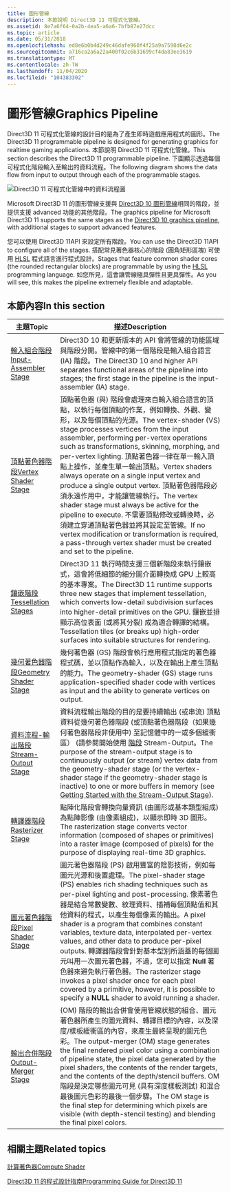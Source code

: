 ```yaml
---
title: 圖形管線
description: 本節說明 Direct3D 11 可程式化管線。
ms.assetid: 8e7a6f64-0a2b-4ea5-a6a6-7bfb87e27dcc
ms.topic: article
ms.date: 05/31/2018
ms.openlocfilehash: ed8e6b0b4d249c46dafe960f4f25a9a7598d6e2c
ms.sourcegitcommit: a716ca2a6a22a400f02c6b31699cf4da83ee3619
ms.translationtype: MT
ms.contentlocale: zh-TW
ms.lasthandoff: 11/04/2020
ms.locfileid: "104383302"
---
```

# <a name="graphics-pipeline"></a><span data-ttu-id="05d17-103">圖形管線</span><span class="sxs-lookup"><span data-stu-id="05d17-103">Graphics Pipeline</span></span>

<span data-ttu-id="05d17-104">Direct3D 11 可程式化管線的設計目的是為了產生即時遊戲應用程式的圖形。</span><span class="sxs-lookup"><span data-stu-id="05d17-104">The Direct3D 11 programmable pipeline is designed for generating graphics for realtime gaming applications.</span></span> <span data-ttu-id="05d17-105">本節說明 Direct3D 11 可程式化管線。</span><span class="sxs-lookup"><span data-stu-id="05d17-105">This section describes the Direct3D 11 programmable pipeline.</span></span> <span data-ttu-id="05d17-106">下圖顯示透過每個可程式化階段輸入至輸出的資料流程。</span><span class="sxs-lookup"><span data-stu-id="05d17-106">The following diagram shows the data flow from input to output through each of the programmable stages.</span></span>

![Direct3D 11 可程式化管線中的資料流程圖](images/d3d11-pipeline-stages.jpg)

<span data-ttu-id="05d17-108">Microsoft Direct3D 11 的圖形管線支援與 [Direct3D 10 圖形管線](/windows/desktop/direct3d10/d3d10-graphics-programming-guide-pipeline-stages)相同的階段，並提供支援 advanced 功能的其他階段。</span><span class="sxs-lookup"><span data-stu-id="05d17-108">The graphics pipeline for Microsoft Direct3D 11 supports the same stages as the [Direct3D 10 graphics pipeline](/windows/desktop/direct3d10/d3d10-graphics-programming-guide-pipeline-stages), with additional stages to support advanced features.</span></span>

<span data-ttu-id="05d17-109">您可以使用 Direct3D 11API 來設定所有階段。</span><span class="sxs-lookup"><span data-stu-id="05d17-109">You can use the Direct3D 11API to configure all of the stages.</span></span> <span data-ttu-id="05d17-110">搭配常見著色器核心的階段 (圓角矩形區塊) 可使用 [HLSL](/windows/desktop/direct3dhlsl/dx-graphics-hlsl) 程式語言進行程式設計。</span><span class="sxs-lookup"><span data-stu-id="05d17-110">Stages that feature common shader cores (the rounded rectangular blocks) are programmable by using the [HLSL](/windows/desktop/direct3dhlsl/dx-graphics-hlsl) programming language.</span></span> <span data-ttu-id="05d17-111">如您所見，這會讓管線極具彈性且更具彈性。</span><span class="sxs-lookup"><span data-stu-id="05d17-111">As you will see, this makes the pipeline extremely flexible and adaptable.</span></span>


## <a name="in-this-section"></a><span data-ttu-id="05d17-112">本節內容</span><span class="sxs-lookup"><span data-stu-id="05d17-112">In this section</span></span>



| <span data-ttu-id="05d17-113">主題</span><span class="sxs-lookup"><span data-stu-id="05d17-113">Topic</span></span>                                                                                          | <span data-ttu-id="05d17-114">描述</span><span class="sxs-lookup"><span data-stu-id="05d17-114">Description</span></span>                                                                                                                                                                                                                                                                                                                                                                                                                                                                                      |
|------------------------------------------------------------------------------------------------|--------------------------------------------------------------------------------------------------------------------------------------------------------------------------------------------------------------------------------------------------------------------------------------------------------------------------------------------------------------------------------------------------------------------------------------------------------------------------------------------------|
| [<span data-ttu-id="05d17-115">輸入組合階段</span><span class="sxs-lookup"><span data-stu-id="05d17-115">Input-Assembler Stage</span></span>](d3d10-graphics-programming-guide-input-assembler-stage.md)<br/> | <span data-ttu-id="05d17-116">Direct3D 10 和更新版本的 API 會將管線的功能區域與階段分開。管線中的第一個階段是輸入組合語言 (IA) 階段。</span><span class="sxs-lookup"><span data-stu-id="05d17-116">The Direct3D 10 and higher API separates functional areas of the pipeline into stages; the first stage in the pipeline is the input-assembler (IA) stage.</span></span><br/>                                                                                                                                                                                                                                                                                                                             |
| [<span data-ttu-id="05d17-117">頂點著色器階段</span><span class="sxs-lookup"><span data-stu-id="05d17-117">Vertex Shader Stage</span></span>](vertex-shader-stage.md)<br/>                                      | <span data-ttu-id="05d17-118">頂點著色器 (與) 階段會處理來自輸入組合語言的頂點，以執行每個頂點的作業，例如轉換、外觀、變形，以及每個頂點的光源。</span><span class="sxs-lookup"><span data-stu-id="05d17-118">The vertex-shader (VS) stage processes vertices from the input assembler, performing per-vertex operations such as transformations, skinning, morphing, and per-vertex lighting.</span></span> <span data-ttu-id="05d17-119">頂點著色器一律在單一輸入頂點上操作，並產生單一輸出頂點。</span><span class="sxs-lookup"><span data-stu-id="05d17-119">Vertex shaders always operate on a single input vertex and produce a single output vertex.</span></span> <span data-ttu-id="05d17-120">頂點著色器階段必須永遠作用中，才能讓管線執行。</span><span class="sxs-lookup"><span data-stu-id="05d17-120">The vertex shader stage must always be active for the pipeline to execute.</span></span> <span data-ttu-id="05d17-121">不需要頂點修改或轉換時，必須建立穿通頂點著色器並將其設定至管線。</span><span class="sxs-lookup"><span data-stu-id="05d17-121">If no vertex modification or transformation is required, a pass-through vertex shader must be created and set to the pipeline.</span></span><br/> |
| [<span data-ttu-id="05d17-122">鑲嵌階段</span><span class="sxs-lookup"><span data-stu-id="05d17-122">Tessellation Stages</span></span>](direct3d-11-advanced-stages-tessellation.md)<br/>                 | <span data-ttu-id="05d17-123">Direct3D 11 執行時間支援三個新階段來執行鑲嵌式，這會將低細節的細分圖介面轉換成 GPU 上較高的基本專案。</span><span class="sxs-lookup"><span data-stu-id="05d17-123">The Direct3D 11 runtime supports three new stages that implement tessellation, which converts low-detail subdivision surfaces into higher-detail primitives on the GPU.</span></span> <span data-ttu-id="05d17-124">鑲嵌並排顯示高位表面 (或將其分裂) 成為適合轉譯的結構。</span><span class="sxs-lookup"><span data-stu-id="05d17-124">Tessellation tiles (or breaks up) high-order surfaces into suitable structures for rendering.</span></span><br/>                                                                                                                                                                                                                 |
| [<span data-ttu-id="05d17-125">幾何著色器階段</span><span class="sxs-lookup"><span data-stu-id="05d17-125">Geometry Shader Stage</span></span>](geometry-shader-stage.md)<br/>                                  | <span data-ttu-id="05d17-126">幾何著色器 (GS) 階段會執行應用程式指定的著色器程式碼，並以頂點作為輸入，以及在輸出上產生頂點的能力。</span><span class="sxs-lookup"><span data-stu-id="05d17-126">The geometry-shader (GS) stage runs application-specified shader code with vertices as input and the ability to generate vertices on output.</span></span><br/>                                                                                                                                                                                                                                                                                                                                          |
| [<span data-ttu-id="05d17-127">資料流程-輸出階段</span><span class="sxs-lookup"><span data-stu-id="05d17-127">Stream-Output Stage</span></span>](d3d10-graphics-programming-guide-output-stream-stage.md)<br/>     | <span data-ttu-id="05d17-128">資料流程輸出階段的目的是要持續輸出 (或串流) 頂點資料從幾何著色器階段 (或頂點著色器階段（如果幾何著色器階段非使用中) 至記憶體中的一或多個緩衝區） (請參閱開始使用 [階段](d3d10-graphics-programming-guide-output-stream-stage-getting-started.md) Stream-Output。</span><span class="sxs-lookup"><span data-stu-id="05d17-128">The purpose of the stream-output stage is to continuously output (or stream) vertex data from the geometry-shader stage (or the vertex-shader stage if the geometry-shader stage is inactive) to one or more buffers in memory (see [Getting Started with the Stream-Output Stage](d3d10-graphics-programming-guide-output-stream-stage-getting-started.md)).</span></span> <br/>                                                                                                                       |
| [<span data-ttu-id="05d17-129">轉譯器階段</span><span class="sxs-lookup"><span data-stu-id="05d17-129">Rasterizer Stage</span></span>](d3d10-graphics-programming-guide-rasterizer-stage.md)<br/>           | <span data-ttu-id="05d17-130">點陣化階段會轉換向量資訊 (由圖形或基本類型組成) 為點陣影像 (由像素組成)，以顯示即時 3D 圖形。</span><span class="sxs-lookup"><span data-stu-id="05d17-130">The rasterization stage converts vector information (composed of shapes or primitives) into a raster image (composed of pixels) for the purpose of displaying real-time 3D graphics.</span></span> <br/>                                                                                                                                                                                                                                                                                                 |
| [<span data-ttu-id="05d17-131">圖元著色器階段</span><span class="sxs-lookup"><span data-stu-id="05d17-131">Pixel Shader Stage</span></span>](pixel-shader-stage.md)<br/>                                        | <span data-ttu-id="05d17-132">圖元著色器階段 (PS) 啟用豐富的陰影技術，例如每圖元光源和後置處理。</span><span class="sxs-lookup"><span data-stu-id="05d17-132">The pixel-shader stage (PS) enables rich shading techniques such as per-pixel lighting and post-processing.</span></span> <span data-ttu-id="05d17-133">像素著色器是結合常數變數、紋理資料、插補每個頂點值和其他資料的程式，以產生每個像素的輸出。</span><span class="sxs-lookup"><span data-stu-id="05d17-133">A pixel shader is a program that combines constant variables, texture data, interpolated per-vertex values, and other data to produce per-pixel outputs.</span></span> <span data-ttu-id="05d17-134">轉譯器階段會針對基本型別所涵蓋的每個圖元叫用一次圖元著色器，不過，您可以指定 **Null** 著色器來避免執行著色器。</span><span class="sxs-lookup"><span data-stu-id="05d17-134">The rasterizer stage invokes a pixel shader once for each pixel covered by a primitive, however, it is possible to specify a **NULL** shader to avoid running a shader.</span></span><br/>                                          |
| [<span data-ttu-id="05d17-135">輸出合併階段</span><span class="sxs-lookup"><span data-stu-id="05d17-135">Output-Merger Stage</span></span>](d3d10-graphics-programming-guide-output-merger-stage.md)<br/>     | <span data-ttu-id="05d17-136"> (OM) 階段的輸出合併會使用管線狀態的組合、圖元著色器所產生的圖元資料、轉譯目標的內容，以及深度/樣板緩衝區的內容，來產生最終呈現的圖元色彩。</span><span class="sxs-lookup"><span data-stu-id="05d17-136">The output-merger (OM) stage generates the final rendered pixel color using a combination of pipeline state, the pixel data generated by the pixel shaders, the contents of the render targets, and the contents of the depth/stencil buffers.</span></span> <span data-ttu-id="05d17-137">OM 階段是決定哪些圖元可見 (具有深度樣板測試) 和混合最後圖元色彩的最後一個步驟。</span><span class="sxs-lookup"><span data-stu-id="05d17-137">The OM stage is the final step for determining which pixels are visible (with depth-stencil testing) and blending the final pixel colors.</span></span><br/>                                                                                              |



 

## <a name="related-topics"></a><span data-ttu-id="05d17-138">相關主題</span><span class="sxs-lookup"><span data-stu-id="05d17-138">Related topics</span></span>

<dl> <dt>

[<span data-ttu-id="05d17-139">計算著色器</span><span class="sxs-lookup"><span data-stu-id="05d17-139">Compute Shader</span></span>](direct3d-11-advanced-stages-compute-shader.md)
</dt> <dt>

[<span data-ttu-id="05d17-140">Direct3D 11 的程式設計指南</span><span class="sxs-lookup"><span data-stu-id="05d17-140">Programming Guide for Direct3D 11</span></span>](dx-graphics-overviews.md)
</dt> </dl>

 

